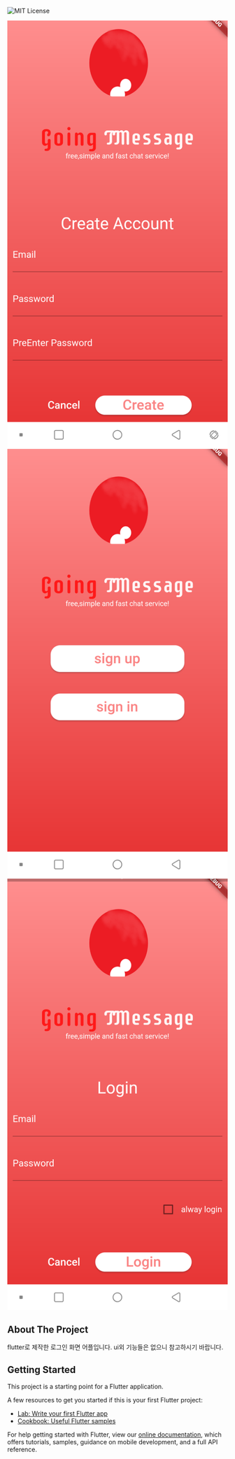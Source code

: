 <div id="top"></div>


![MIT License][license-shield] 

![create-image]![entry-image]![login-image]
<!-- ABOUT THE PROJECT -->
## About The Project
flutter로 제작한 로그인 화면 어플입니다.
ui외 기능들은 없으니 참고하시기 바랍니다.




## Getting Started

This project is a starting point for a Flutter application.

A few resources to get you started if this is your first Flutter project:

- [Lab: Write your first Flutter app](https://flutter.dev/docs/get-started/codelab)
- [Cookbook: Useful Flutter samples](https://flutter.dev/docs/cookbook)

For help getting started with Flutter, view our
[online documentation](https://flutter.dev/docs), which offers tutorials,
samples, guidance on mobile development, and a full API reference.


[license-shield]: https://img.shields.io/github/license/othneildrew/Best-README-Template.svg?style=for-the-badge
[license-url]: https://github.com/othneildrew/Best-README-Template/blob/master/LICENSE.txt

[create-image]:markdown/assets/create.png
[entry-image]:markdown/assets/entry.png
[login-image]:markdown/assets/login.png
